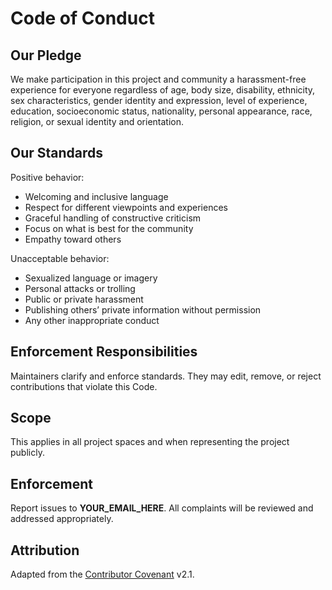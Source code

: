 # Code of Conduct

## Our Pledge
We make participation in this project and community a harassment-free experience for everyone regardless of age, body size, disability, ethnicity, sex characteristics, gender identity and expression, level of experience, education, socioeconomic status, nationality, personal appearance, race, religion, or sexual identity and orientation.

## Our Standards
Positive behavior:
- Welcoming and inclusive language
- Respect for different viewpoints and experiences
- Graceful handling of constructive criticism
- Focus on what is best for the community
- Empathy toward others

Unacceptable behavior:
- Sexualized language or imagery
- Personal attacks or trolling
- Public or private harassment
- Publishing others’ private information without permission
- Any other inappropriate conduct

## Enforcement Responsibilities
Maintainers clarify and enforce standards. They may edit, remove, or reject contributions that violate this Code.

## Scope
This applies in all project spaces and when representing the project publicly.

## Enforcement
Report issues to **YOUR_EMAIL_HERE**. All complaints will be reviewed and addressed appropriately.

## Attribution
Adapted from the [Contributor Covenant](https://www.contributor-covenant.org) v2.1.
